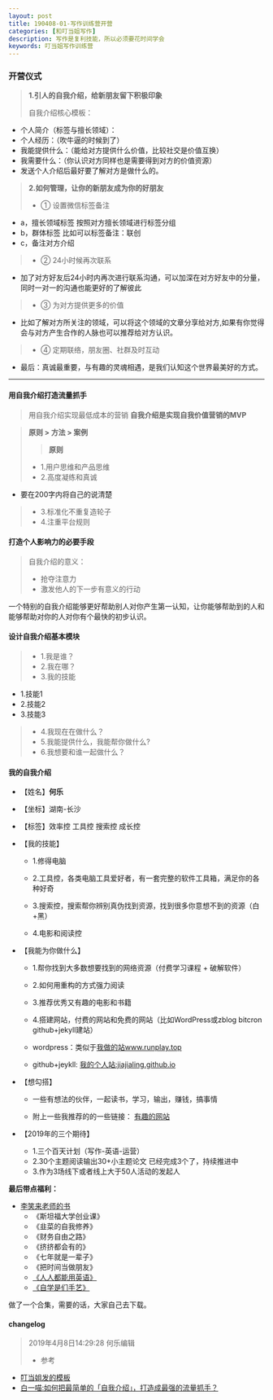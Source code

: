 ```yaml
---
layout: post
title: 190408-01-写作训练营开营
categories: [和叮当姐写作]
description: 写作是复利技能，所以必须要花时间学会
keywords: 叮当姐写作训练营
---
```

### 开营仪式
> **1.引人的自我介绍，给新朋友留下积极印象**
>
> 自我介绍核心模板：
- 个人简介（标签与擅长领域）：
- 个人经历：（吹牛逼的时候到了）
- 我能提供什么：（能给对方提供什么价值，比较社交是价值互换）
- 我需要什么：（你认识对方同样也是需要得到对方的价值资源）
- 发送个人介绍后最好要了解对方是做什么的。

>**2.如何管理，让你的新朋友成为你的好朋友**
>- ① 设置微信标签备注
  - a，擅长领域标签
  按照对方擅长领域进行标签分组
  - b，群体标签
  比如可以标签备注：联创
  - c，备注对方介绍

>- ② 24小时候再次联系
  - 加了对方好友后24小时内再次进行联系沟通，可以加深在对方好友中的分量，同时一对一的沟通也能更好的了解彼此

>- ③ 为对方提供更多的价值
  - 比如了解对方所关注的领域，可以将这个领域的文章分享给对方,如果有你觉得会与对方产生合作的人脉也可以推荐给对方认识。

>- ④ 定期联络，朋友圈、社群及时互动
  - 最后：真诚最重要，与有趣的灵魂相遇，是我们认知这个世界最美好的方式。

---

#### 用自我介绍打造流量抓手
>用自我介绍实现最低成本的营销
**自我介绍是实现自我价值营销的MVP**

> **原则 > 方法 > 案例**
>> **原则**
> - 1.用户思维和产品思维
> - 2.高度凝练和真诚
   - 要在200字内将自己的说清楚
> - 3.标准化不重复造轮子
> - 4.注重平台规则

#### 打造个人影响力的必要手段
> 自我介绍的意义：
>- 抢夺注意力
>- 激发他人的下一步有意义的行动

一个特别的自我介绍能够更好帮助别人对你产生第一认知，让你能够帮助到的人和能够帮助对你的人对你有个最快的初步认识。

#### 设计自我介绍基本模块
> - 1.我是谁？
> - 2.我在哪？
> - 3.我的技能
   - 1.技能1
   - 2.技能2
   - 3.技能3
> - 4.我现在在做什么？
> - 5.我能提供什么，我能帮你做什么?
> - 6.我想要和谁一起做什么？

#### 我的自我介绍
- 【姓名】**何乐**

- 【坐标】湖南-长沙  

- 【标签】效率控 工具控 搜索控 成长控

- 【我的技能】

  - 1.修得电脑

  - 2.工具控，各类电脑工具爱好者，有一套完整的软件工具箱，满足你的各种好奇

  - 3.搜索控，搜索帮你辨别真伪找到资源，找到很多你意想不到的资源（白+黑）

  - 4.电影和阅读控

- 【我能为你做什么】

  - 1.帮你找到大多数想要找到的网络资源（付费学习课程 + 破解软件）

  - 2.如何用重构的方式强力阅读

  - 3.推荐优秀又有趣的电影和书籍

  - 4.搭建网站，付费的网站和免费的网站（比如WordPress或zblog  bitcron github+jekyll建站）
   - wordpress：类似于[我做的站www.runplay.top](www.runplay.top/)
   - github+jeykll: [我的个人站:jiajialing.github.io](https://jiajialing.github.io)


- 【想勾搭】
  - 一些有想法的伙伴，一起读书，学习，输出，赚钱，搞事情

  - 附上一些我推荐的的一些链接：
  [有趣的网站](https://mubu.com/doc/bwl-hO7B3)

- 【2019年的三个期待】   
  - 1.三个百天计划（写作-英语-运营）
  - 2.30个主题阅读输出30+小主题论文 已经完成3个了，持续推进中
  - 3.作为3场线下或者线上大于50人活动的发起人

**最后带点福利：**
- [李笑来老师的书](http://www.ireadweek.com/index.php/Index/bookList.html?keyword=%E6%9D%8E%E7%AC%91%E6%9D%A5)
  - 《斯坦福大学创业课》
  - 《韭菜的自我修养》
  - 《财务自由之路》
  - 《挤挤都会有的》
  - 《七年就是一辈子》
  - 《把时间当做朋友》
  - [《人人都能用英语》](https://pan.baidu.com/s/1tksrBuTEcL2li21l12HpUA)
  - [《自学是们手艺》](https://github.com/selfteaching/the-craft-of-selfteaching)

做了一个合集，需要的话，大家自己去下载。
#### changelog
> 2019年4月8日14:29:28 何乐编辑
>- 参考
  - [叮当姐发的模板](#开营仪式)
  - [白一喵:如何把最简单的「自我介绍」，打造成最强的流量抓手？](https://mp.weixin.qq.com/s/8ldDtcuzIvFH5Fne5jMHUw)

